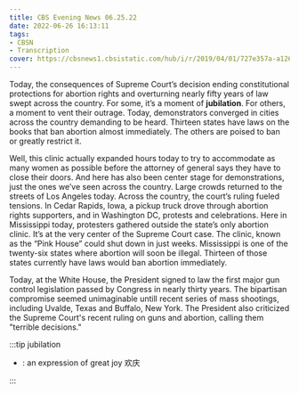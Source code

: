 ```yaml
---
title: CBS Evening News 06.25.22
date: 2022-06-26 16:13:11
tags:
- CBSN
- Transcription
cover: https://cbsnews1.cbsistatic.com/hub/i/r/2019/04/01/727e357a-a126-4138-a2c5-4d3222669d57/thumbnail/640x360/3ff2761028dc5c65cc4f07acd54bcd5c/cbsn2-logo-1920x1080.jpg
---
```

Today, the consequences of Supreme Court’s decision ending constitutional protections for abortion rights and overturning nearly fifty years of law swept across the country. For some, it’s a moment of **jubilation**. For others, a moment to vent their outrage. Today, demonstrators converged in cities across the country demanding to be heard. Thirteen states have laws on the books that ban abortion almost immediately. The others are poised to ban or greatly restrict it. 

Well, this clinic actually expanded hours today to try to accommodate as many women as possible before the attorney of general says they have to close their doors. And here has also been center stage for demonstrations, just the ones we’ve seen across the country. Large crowds returned to the streets of Los Angeles today. Across the country, the court’s ruling fueled tensions. In Cedar Rapids, Iowa, a pickup truck drove through abortion rights supporters, and in Washington DC, protests and celebrations. Here in Mississippi today, protesters gathered outside the state’s only abortion clinic. It’s at the very center of the Supreme Court case. The clinic, known as the “Pink House” could shut down in just weeks. Mississippi is one of the twenty-six states where abortion will soon be illegal. Thirteen of those states currently have laws would ban abortion immediately. 

Today, at the White House, the President signed to law the first major gun control legislation passed by Congress in nearly thirty years. The bipartisan compromise seemed unimaginable untill recent series of mass shootings, including Uvalde, Texas and Buffalo, New York. The President also criticized the Supreme Court's recent ruling on guns and abortion, calling them "terrible decisions."

:::tip jubilation

- : an expression of great joy 欢庆
  
:::
